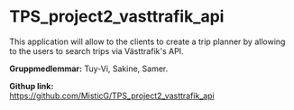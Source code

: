# TPS_project2_vasttrafik_api

This application will allow to the clients to create a trip planner by allowing to the users to search trips via Västtrafik's API.

**Gruppmedlemmar:**  Tuy-Vi, Sakine, Samer.

**Githup link:**\
https://github.com/MisticG/TPS_project2_vasttrafik_api